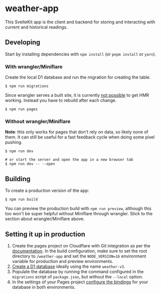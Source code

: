 # weather-app

This SvelteKit app is the client and backend for storing and interacting with
current and historical readings.

## Developing

Start by installing dependencies with `npm install` (or `pnpm install` or
`yarn`).

### With wrangler/Miniflare

Create the local D1 database and run the migration for creating the table.

```console
$ npm run migrations
```

Since wrangler serves a built site, it is currently
[not possible](https://github.com/sveltejs/kit/issues/2966)
to get HMR working. Instead you have to rebuild after each change.

```console
$ npm run pages
```

### Without wrangler/Miniflare

**Note**: this only works for pages that don't rely on data, so likely none of
them. It can still be useful for a fast feedback cycle when doing some pixel
pushing.

```console
$ npm run dev

# or start the server and open the app in a new browser tab
$ npm run dev -- --open
```

## Building

To create a production version of the app:

```console
$ npm run build
```

You can preview the production build with `npm run preview`, although this too
won't be super helpful without Miniflare through wrangler. Stick to the section
about wrangler/Miniflare above.

## Setting it up in production

1. Create the pages project on Cloudflare with Git integration as per the
   [documentation](https://developers.cloudflare.com/pages/get-started/).
   In the build configuration, make sure to set the root directory to
   `/weather-app` and set the `NODE_VERSION=16` environment variable for
   production and preview environments.
2. [Create a D1 database](https://developers.cloudflare.com/d1/get-started/#3-create-your-database)
   ideally using the name `weather-v3`.
3. Populate the database by running the command configured in the `migrations`
   script of `package.json`, but without the `--local` option.
4. In the settings of your Pages project
   [configure the bindings](https://developers.cloudflare.com/pages/platform/functions/bindings/#d1-databases)
   for your database in both environments.
